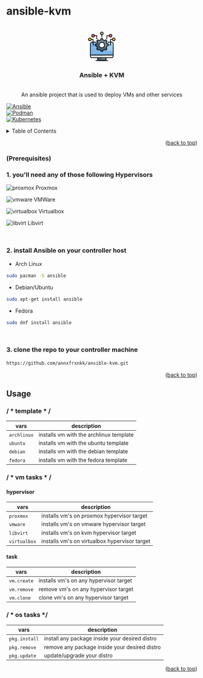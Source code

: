 # ansible-kvm


<!-- PROJECT LOGO -->
<br />
<div align="center">
  <a href="https://github.com/othneildrew/Best-README-Template">
    <img src="images/system-integration.png" alt="Logo" width="80" height="80">
  </a>

  <h3 align="center">Ansible + KVM</h3>

  <p align="center">
    <br />
    An ansible project that is used to deploy VMs and other services
    <br />
  </p>
</div>

[![Ansible][Ansible]][Ansible-url] 
<br />
[![Podman][Podman]][Podman-url]
<br />
[![Kubernetes][Kubernetes]][K8s-url]


<!-- TABLE OF CONTENTS -->
<details>
  <summary>Table of Contents</summary>
  <ol>
    <li>
      <a href="#about-the-project">About The Project</a>
      <ul>
        <li><a href="#built-with">Built With</a></li>
      </ul>
    </li>
    <li>
      <a href="#getting-started">Getting Started</a>
      <ul>
        <li><a href="#prerequisites">Prerequisites</a></li>
        <li><a href="#usage">Usage</a></li>
      </ul>
    </li>
    <li><a href="#usage">Usage</a></li>
  </ol>
</details>


<p align="right">(<a href="#readme-top">back to top</a>)</p>

### (Prerequisites)

<h3> 1. you'll need any of those following Hypervisors </h3>

<img src="https://github.com/user-attachments/assets/f5a81eba-5f8f-4f0c-84b5-052f08187dff" alt="proxmox" width="24" height="24"> Proxmox <br />

<img src="https://github.com/user-attachments/assets/b2a9106d-7a3c-46b9-91a9-2a6c4668834f" alt="vmware" width="24" height="24"> VMWare <br />

<img src="https://github.com/user-attachments/assets/c1694073-bc32-4610-950d-1593e26fef5e" alt="virtualbox" width="24" height="24"> Virtualbox <br />

<img src="https://github.com/user-attachments/assets/339ac675-a873-4bcc-80a9-dd1a7cd9e745" alt="libvirt" width="24" height="24"> Libvirt <br />

<br />

<h3> 2. install Ansible on your controller host </h3>

* Arch Linux
```sh
sudo pacman -S ansible
```
* Debian/Ubuntu
```sh
sudo apt-get install ansible
```
* Fedora
```sh
sudo dnf install ansible
```
<br />

<h3> 3. clone the repo to your controller machine </h3>
  
```sh
https://github.com/annxfrxnkk/ansible-kvm.git
```


<p align="right">(<a href="#readme-top">back to top</a>)</p>



<!-- USAGE EXAMPLES -->
## Usage

<h3> / * template * /  </h3>

| vars | description |
| --- | --- |
| `archlinux` | installs vm with the archlinux template |
| `ubuntu` | installs vm with the ubuntu template | 
| `debian` | installs vm with the debian template |
| `fedora` | installs vm with the fedora template |

<h3> / * vm tasks * /</h3>

<h4> hypervisor </h4>

| vars | description |
| --- | --- |
| `proxmox` | installs vm's on proxmox hypervisor target |
| `vmware` | installs vm's on vmware hypervisor target |
| `libvirt` | installs vm's on kvm hypervisor target |
| `virtualbox` | installs vm's on virtualbox hypervisor target |

<h4> task </h4>

| vars | description | 
| --- | --- |
| `vm.create` | installs vm's on any hypervisor target | 
| `vm.remove` | remove vm's on any hypervisor target | 
| `vm.clone` | clone vm's on any hypervisor target | 

<h3> / * os tasks */ </h3>

| vars | description |
| --- | --- |
| `pkg.install` | install any package inside your desired distro |
| `pkg.remove` | remove any package inside your desired distro |
| `pkg.update` | update/upgrade your distro |


<p align="right">(<a href="#readme-top">back to top</a>)</p>

<!-- MARKDOWN LINKS & IMAGES -->
[Ansible]: https://img.shields.io/badge/ansible-000000?style=for-the-badge&logo=ansible&logoColor=white
[Ansible-url]: https://ansible.com/
[Podman]: https://img.shields.io/badge/podman-892CA0?style=for-the-badge&logo=podman&logoColor=white
[Podman-url]: https://ansible.com/
[Kubernetes]: https://img.shields.io/badge/kubernetes-326CE5?style=for-the-badge&logo=kubernetes&logoColor=white
[K8s-url]: https://ansible.com/
